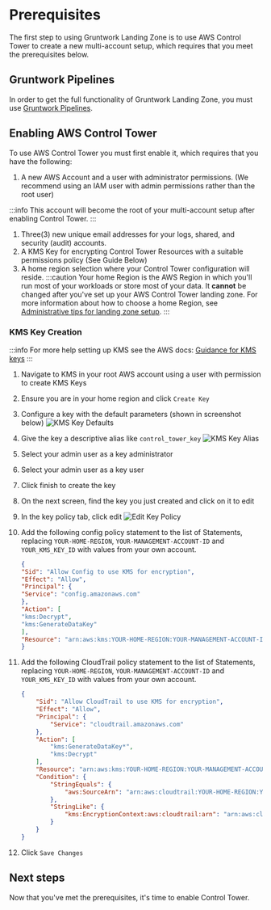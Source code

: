 # Prerequisites

The first step to using Gruntwork Landing Zone is to use AWS Control Tower to create a new multi-account setup, which requires that you meet the prerequisites below.

## Gruntwork Pipelines

In order to get the full functionality of Gruntwork Landing Zone, you must use [Gruntwork Pipelines](/pipelines/overview/).

## Enabling AWS Control Tower

To use AWS Control Tower you must first enable it, which requires that you have the following:

1. A new AWS Account and a user with administrator permissions. (We recommend using an IAM user with admin permissions rather than the root user)

  :::info
  This account will become the root of your multi-account setup after enabling Control Tower.
  :::

1. Three(3) new unique email addresses for your logs, shared, and security (audit) accounts.
1. A KMS Key for encrypting Control Tower Resources with a suitable permissions policy (See Guide Below)
1. A home region selection where your Control Tower configuration will reside.
   :::caution
   Your home Region is the AWS Region in which you'll run most of your workloads or store most of your data. It **cannot** be changed after you've set up your AWS Control Tower landing zone. For more information about how to choose a home Region, see [Administrative tips for landing zone setup](https://docs.aws.amazon.com/controltower/latest/userguide/tips-for-admin-setup.html).
   :::

### KMS Key Creation
:::info
For more help setting up KMS see the AWS docs: [Guidance for KMS keys](https://docs.aws.amazon.com/en_us/controltower/latest/userguide//kms-guidance.html)
:::
1. Navigate to KMS in your root AWS account using a user with permission to create KMS Keys
1. Ensure you are in your home region and click `Create Key`
1. Configure a key with the default parameters (shown in screenshot below)
   ![KMS Key Defaults](/img/devops-foundations/account/kms-default.png)
1. Give the key a descriptive alias like `control_tower_key`
   ![KMS Key Alias](/img/devops-foundations/account/kms-name.png)
1. Select your admin user as a key administrator
1. Select your admin user as a key user
1. Click finish to create the key
1. On the next screen, find the key you just created and click on it to edit
1. In the key policy tab, click edit
   ![Edit Key Policy](/img/devops-foundations/account/edit-key-policy.png)
1. Add the following config policy statement to the list of Statements, replacing `YOUR-HOME-REGION`, `YOUR-MANAGEMENT-ACCOUNT-ID` and `YOUR_KMS_KEY_ID` with values from your own account.
   ```json
   {
   "Sid": "Allow Config to use KMS for encryption",
   "Effect": "Allow",
   "Principal": {
   "Service": "config.amazonaws.com"
   },
   "Action": [
   "kms:Decrypt",
   "kms:GenerateDataKey"
   ],
   "Resource": "arn:aws:kms:YOUR-HOME-REGION:YOUR-MANAGEMENT-ACCOUNT-ID:key/YOUR-KMS-KEY-ID"
   }
   ```
1. Add the following CloudTrail policy statement to the list of Statements, replacing `YOUR-HOME-REGION`, `YOUR-MANAGEMENT-ACCOUNT-ID` and `YOUR_KMS_KEY_ID` with values from your own account.
   ```json
   {
       "Sid": "Allow CloudTrail to use KMS for encryption",
       "Effect": "Allow",
       "Principal": {
           "Service": "cloudtrail.amazonaws.com"
       },
       "Action": [
           "kms:GenerateDataKey*",
           "kms:Decrypt"
       ],
       "Resource": "arn:aws:kms:YOUR-HOME-REGION:YOUR-MANAGEMENT-ACCOUNT-ID:key/YOUR-KMS-KEY-ID",
       "Condition": {
           "StringEquals": {
               "aws:SourceArn": "arn:aws:cloudtrail:YOUR-HOME-REGION:YOUR-MANAGEMENT-ACCOUNT-ID:trail/aws-controltower-BaselineCloudTrail"
           },
           "StringLike": {
               "kms:EncryptionContext:aws:cloudtrail:arn": "arn:aws:cloudtrail:*:YOUR-MANAGEMENT-ACCOUNT-ID:trail/*"
           }
       }
   }
   ```

1. Click `Save Changes`

## Next steps

Now that you've met the prerequisites, it's time to enable Control Tower.


<!-- ##DOCS-SOURCER-START
{
  "sourcePlugin": "local-copier",
  "hash": "3f39f7bca6f95874bc7d80cc40410f83"
}
##DOCS-SOURCER-END -->
